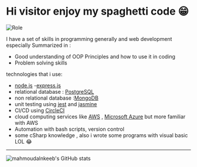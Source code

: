 # Hi visitor enjoy my spaghetti code 😁
![Role](https://img.shields.io/badge/Backend%20-Javascript-%23f1c40f)

I have a set of skills in programming generally and web development especially 
Summarized in :

- Good understanding of OOP Principles and how to use it in coding
- Problem solving skills 

technologies that i use:

- [node.js](https://nodejs.org/en/) 
-[express.js](https://expressjs.com/) 
- relational database : [PostgreSQL](https://www.postgresql.org/) 
- non relational database :[MongoDB](https://www.mongodb.com/)
- unit testing using [jest](https://jestjs.io/) and [jasmine](https://jasmine.github.io/)
- CI/CD using [CircleCI](https://circleci.com/)
- cloud computing services like [AWS](https://aws.amazon.com/) , [Microsoft Azure](https://azure.microsoft.com/) but more familiar with AWS
- Automation with bash scripts, version control
- some cSharp knowledge , also i wrote some programs with visual basic LOL 😂

---
![mahmoudalnkeeb's GitHub stats](https://github-readme-stats.vercel.app/api?username=mahmoudalnkeeb&show_icons=true)
